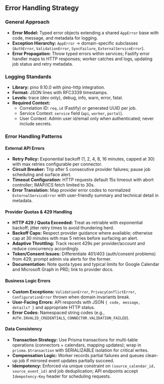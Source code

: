 ## Error Handling Strategy

### General Approach
- **Error Model:** Typed error objects extending a shared `AppError` base with code, message, and metadata for logging.
- **Exception Hierarchy:** `AppError` → domain-specific subclasses (`AuthError`, `ValidationError`, `SyncFailure`, `ExternalServiceError`).
- **Error Propagation:** Throw typed errors within services; Fastify error handler maps to HTTP responses; worker catches and logs, updating job status and retry metadata.

### Logging Standards
- **Library:** pino 9.10.0 with pino-http integration.
- **Format:** JSON lines with RFC3339 timestamps.
- **Levels:** trace (dev only), debug, info, warn, error, fatal.
- **Required Context:**
  - Correlation ID: `req.id` (Fastify) or generated UUID per job.
  - Service Context: `service` field (`api`, `worker`, `portal`).
  - User Context: Admin user id/email only when authenticated; never include secrets.

### Error Handling Patterns
#### External API Errors
- **Retry Policy:** Exponential backoff (1, 2, 4, 8, 16 minutes, capped at 30) with max retries configurable per connector.
- **Circuit Breaker:** Trip after 5 consecutive provider failures; pause job scheduling and surface alert.
- **Timeout Configuration:** HTTP requests default 15s timeout with abort controller; IMAP/ICS fetch limited to 30s.
- **Error Translation:** Map provider error codes to normalized `ExternalServiceError` with user-friendly summary and technical detail in metadata.

#### Provider Quotas & 429 Handling
- **HTTP 429 / Quota Exceeded:** Treat as retriable with exponential backoff; jitter retry times to avoid thundering herd.
- **Backoff Caps:** Respect provider guidance where available; otherwise cap at 30 minutes with max 5 retries before surfacing an alert.
- **Adaptive Throttling:** Track recent 429s per provider/account and reduce concurrency accordingly.
- **Token/Consent Issues:** Differentiate 401/403 (auth/consent problems) from 429; prompt admin via alerts for the former.
- **Documentation:** Note quota types and typical limits for Google Calendar and Microsoft Graph in PRD; link to provider docs.

#### Business Logic Errors
- **Custom Exceptions:** `ValidationError`, `PrivacyConflictError`, `ConfigurationError` thrown when domain invariants break.
- **User-Facing Errors:** API responds with JSON `{ code, message, details? }` and appropriate HTTP status.
- **Error Codes:** Namespaced string codes (e.g., `AUTH.INVALID_CREDENTIALS`, `CONNECTOR.VALIDATION_FAILED`).

#### Data Consistency
- **Transaction Strategy:** Use Prisma transactions for multi-table operations (connectors + calendars, mapping updates); wrap in `prisma.$transaction` with SERIALIZABLE isolation for critical writes.
- **Compensation Logic:** Worker records partial failures and queues clean-up job if mirrored event updates partially succeed.
- **Idempotency:** Enforced via unique constraint on `(source_calendar_id, source_event_id)` and job deduplication; API endpoints accept `Idempotency-Key` header for scheduling requests.

